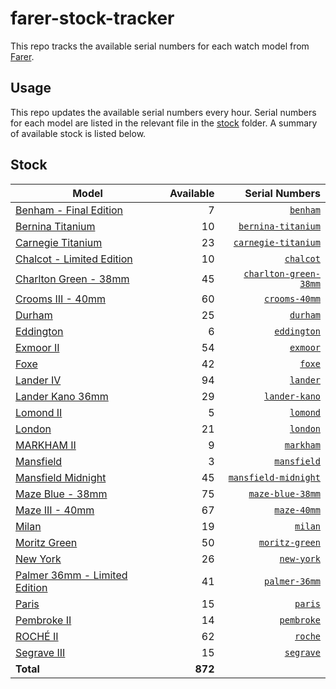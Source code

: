 # farer-stock-tracker

This repo tracks the available serial numbers for each watch model from [Farer](https://farer.com).

## Usage

This repo updates the available serial numbers every hour. Serial numbers for each model are listed in the relevant file in the [stock](./stock) folder. A summary of available stock is listed below.

## Stock

| Model | Available | Serial Numbers |
| ----- | --------: | -------------: |
| [Benham - Final Edition](https://usd.farer.com/products/benham) | 7 | [`benham`](./stock/benham) |
| [Bernina Titanium](https://usd.farer.com/products/bernina-titanium) | 10 | [`bernina-titanium`](./stock/bernina-titanium) |
| [Carnegie Titanium](https://usd.farer.com/products/carnegie-titanium) | 23 | [`carnegie-titanium`](./stock/carnegie-titanium) |
| [Chalcot - Limited Edition](https://usd.farer.com/products/chalcot) | 10 | [`chalcot`](./stock/chalcot) |
| [Charlton Green - 38mm](https://usd.farer.com/products/charlton-green-38mm) | 45 | [`charlton-green-38mm`](./stock/charlton-green-38mm) |
| [Crooms III - 40mm](https://usd.farer.com/products/crooms-40mm) | 60 | [`crooms-40mm`](./stock/crooms-40mm) |
| [Durham](https://usd.farer.com/products/durham) | 25 | [`durham`](./stock/durham) |
| [Eddington](https://usd.farer.com/products/eddington) | 6 | [`eddington`](./stock/eddington) |
| [Exmoor II](https://usd.farer.com/products/exmoor) | 54 | [`exmoor`](./stock/exmoor) |
| [Foxe](https://usd.farer.com/products/foxe) | 42 | [`foxe`](./stock/foxe) |
| [Lander IV](https://usd.farer.com/products/lander) | 94 | [`lander`](./stock/lander) |
| [Lander Kano 36mm](https://usd.farer.com/products/lander-kano) | 29 | [`lander-kano`](./stock/lander-kano) |
| [Lomond II](https://usd.farer.com/products/lomond) | 5 | [`lomond`](./stock/lomond) |
| [London](https://usd.farer.com/products/london) | 21 | [`london`](./stock/london) |
| [MARKHAM II](https://usd.farer.com/products/markham) | 9 | [`markham`](./stock/markham) |
| [Mansfield](https://usd.farer.com/products/mansfield) | 3 | [`mansfield`](./stock/mansfield) |
| [Mansfield Midnight](https://usd.farer.com/products/mansfield-midnight) | 45 | [`mansfield-midnight`](./stock/mansfield-midnight) |
| [Maze Blue - 38mm](https://usd.farer.com/products/maze-blue-38mm) | 75 | [`maze-blue-38mm`](./stock/maze-blue-38mm) |
| [Maze III - 40mm](https://usd.farer.com/products/maze-40mm) | 67 | [`maze-40mm`](./stock/maze-40mm) |
| [Milan](https://usd.farer.com/products/milan) | 19 | [`milan`](./stock/milan) |
| [Moritz Green](https://usd.farer.com/products/moritz-green) | 50 | [`moritz-green`](./stock/moritz-green) |
| [New York](https://usd.farer.com/products/new-york) | 26 | [`new-york`](./stock/new-york) |
| [Palmer 36mm - Limited Edition](https://usd.farer.com/products/palmer-36mm) | 41 | [`palmer-36mm`](./stock/palmer-36mm) |
| [Paris](https://usd.farer.com/products/paris) | 15 | [`paris`](./stock/paris) |
| [Pembroke II](https://usd.farer.com/products/pembroke) | 14 | [`pembroke`](./stock/pembroke) |
| [ROCHÉ II](https://usd.farer.com/products/roche) | 62 | [`roche`](./stock/roche) |
| [Segrave III](https://usd.farer.com/products/segrave) | 15 | [`segrave`](./stock/segrave) |
| **Total** | **872** | |
